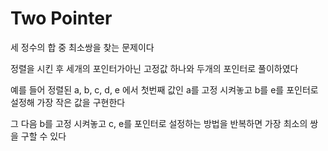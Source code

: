 # Two Pointer

세 정수의 합 중 최소쌍을 찾는 문제이다

정렬을 시킨 후 세개의 포인터가아닌 고정값 하나와 두개의 포인터로 풀이하였다

예를 들어 정렬된 a, b, c, d, e 에서 첫번째 값인 a를 고정 시켜놓고 b를 e를 포인터로 설정해 가장 작은 값을 구현한다

그 다음 b를 고정 시켜놓고 c, e를 포인터로 설정하는 방법을 반복하면 가장 최소의 쌍을 구할 수 있다
